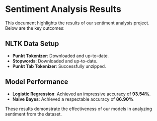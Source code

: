# Sentiment Analysis Results

This document highlights the results of our sentiment analysis project. Below are the key outcomes:

## NLTK Data Setup
- **Punkt Tokenizer**: Downloaded and up-to-date.
- **Stopwords**: Downloaded and up-to-date.
- **Punkt Tab Tokenizer**: Successfully unzipped.

## Model Performance
- **Logistic Regression**: Achieved an impressive accuracy of **93.54%**.
- **Naive Bayes**: Achieved a respectable accuracy of **86.90%**.

These results demonstrate the effectiveness of our models in analyzing sentiment from the dataset.
